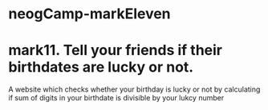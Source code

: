 # neogCamp-markEleven
# mark11. Tell your friends if their birthdates are lucky or not. 
A website which checks whether your birthday is lucky or not by calculating if sum of digits in your birthdate is divisible by your lukcy number

